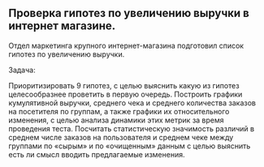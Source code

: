 ## Проверка гипотез по увеличению выручки в интернет магазине.
Отдел маркетинга крупного интернет-магазина подготовил список гипотез по увеличению выручки.

Задача:

Приоритизировать 9 гипотез, с целью выяснить какую из гипотез целесообразнее проветить в первую очередь.
Построить графики кумулятивной выручки, среднего чека и среднего количества заказов на посетителя по группам, а также графики их относительного изменения, с целью анализа динамики этих метрик за время проведения теста.
Посчитать статистическую значимость различий в среднем числе заказов на пользователя и среднем чеке между группами по «сырым» и по «очищенным» данным с целью выяснить есть ли смысл вводить предлагаемые изменения.
